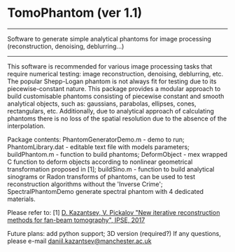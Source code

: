 # TomoPhantom (ver 1.1)
****************
Software to generate simple analytical phantoms for image processing (reconstruction, denoising, deblurring...)
****************
This software is recommended for various image processing tasks that require numerical testing: image reconstruction, denoising, deblurring, etc. The popular Shepp-Logan phantom is not always fit for testing due to its piecewise-constant nature. This package provides a modular approach to build customisable phantoms consisting of piecewise constant and smooth analytical objects, such as: gaussians,  parabolas, ellipses, cones, rectangulars, etc. Additionally, due to analytical approach of calculating phantoms there is no loss of the spatial resolution due to the absence of the interpolation.

Package contents: PhantomGeneratorDemo.m - demo to run; PhantomLibrary.dat - editable text file with models parameters; buildPhantom.m - function to build phantoms; DeformObject - mex wrapped C function to deform objects according to nonlinear geometrical transformation proposed in [1]; buildSino.m - function to build analytical sinograms or Radon transforms of phantoms, can be used to test reconstruction algorithms without the 'Inverse Crime'; SpectralPhantomDemo generate spectral phantom with 4 dedicated materials.

Please refer to:
[1] [D. Kazantsev, V. Pickalov "New iterative reconstruction methods for fan-beam tomography", IPSE, 2017](https://ccpforge.cse.rl.ac.uk/gf/download/frsrelease/582/8704/GP_IPSE.pdf)

Future plans: add python support; 3D version (required?)
If any questions, please e-mail daniil.kazantsev@manchester.ac.uk 
